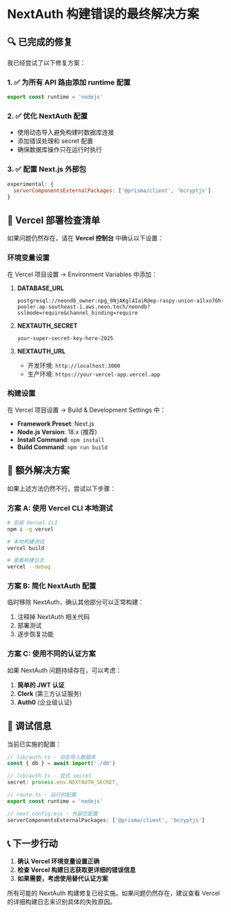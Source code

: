 # NextAuth 构建错误的最终解决方案

## 🔍 已完成的修复

我已经尝试了以下修复方案：

### 1. ✅ 为所有 API 路由添加 runtime 配置
```typescript
export const runtime = 'nodejs'
```

### 2. ✅ 优化 NextAuth 配置
- 使用动态导入避免构建时数据库连接
- 添加错误处理和 secret 配置
- 确保数据库操作只在运行时执行

### 3. ✅ 配置 Next.js 外部包
```javascript
experimental: {
  serverComponentsExternalPackages: ['@prisma/client', 'bcryptjs']
}
```

## 🚀 Vercel 部署检查清单

如果问题仍然存在，请在 **Vercel 控制台** 中确认以下设置：

### 环境变量设置
在 Vercel 项目设置 → Environment Variables 中添加：

1. **DATABASE_URL**
   ```
   postgresql://neondb_owner:npg_0NjAKgl4IaiR@ep-raspy-union-a1lxo76h-pooler.ap-southeast-1.aws.neon.tech/neondb?sslmode=require&channel_binding=require
   ```

2. **NEXTAUTH_SECRET**
   ```
   your-super-secret-key-here-2025
   ```

3. **NEXTAUTH_URL**
   - 开发环境: `http://localhost:3000`
   - 生产环境: `https://your-vercel-app.vercel.app`

### 构建设置
在 Vercel 项目设置 → Build & Development Settings 中：

- **Framework Preset**: Next.js
- **Node.js Version**: 18.x (推荐)
- **Install Command**: `npm install`
- **Build Command**: `npm run build`

## 🔧 额外解决方案

如果上述方法仍然不行，尝试以下步骤：

### 方案 A: 使用 Vercel CLI 本地测试
```bash
# 安装 Vercel CLI
npm i -g vercel

# 本地构建测试
vercel build

# 查看构建日志
vercel --debug
```

### 方案 B: 简化 NextAuth 配置
临时移除 NextAuth，确认其他部分可以正常构建：

1. 注释掉 NextAuth 相关代码
2. 部署测试
3. 逐步恢复功能

### 方案 C: 使用不同的认证方案
如果 NextAuth 问题持续存在，可以考虑：

1. **简单的 JWT 认证**
2. **Clerk** (第三方认证服务)
3. **Auth0** (企业级认证)

## 🐛 调试信息

当前已实施的配置：

```typescript
// lib/auth.ts - 动态导入数据库
const { db } = await import('./db')

// lib/auth.ts - 显式 secret
secret: process.env.NEXTAUTH_SECRET,

// route.ts - 运行时配置
export const runtime = 'nodejs'

// next.config.mjs - 外部包配置
serverComponentsExternalPackages: ['@prisma/client', 'bcryptjs']
```

## 📞 下一步行动

1. **确认 Vercel 环境变量设置正确**
2. **检查 Vercel 构建日志获取更详细的错误信息**
3. **如果需要，考虑使用替代认证方案**

所有可能的 NextAuth 构建修复已经实施。如果问题仍然存在，建议查看 Vercel 的详细构建日志来识别具体的失败原因。
